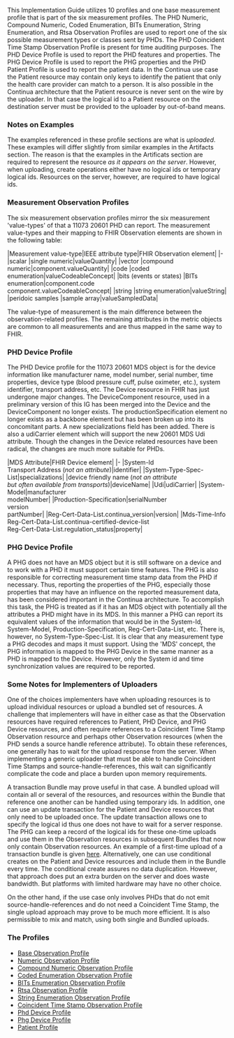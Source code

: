 <style>table, th, td {
border: 1px solid black;
border-collapse:collapse;
padding: 6px;}</style>

This Implementation Guide utilizes 10 profiles and one base measurement profile that is part of the six measurement profiles. The PHD Numeric, Compound Numeric, Coded Enumeration, BITs Enumeration, String Enumeration, and Rtsa Observation Profiles are used to report one of the six possible measurement types or classes sent by PHDs. The PHD Coincident Time Stamp Observation Profile is present for time auditing purposes. The PHD Device Profile is used to report the PHD features and properties. The PHG Device Profile is used to report the PHG properties and the PHD Patient Profile is used to report the patient data. In the Continua use case the Patient resource may contain only keys to identify the patient that only the health care provider can match to a person. It is also possible in the Continua architecture that the Patient resource is never sent on the wire by the uploader. In that case the logical id to a Patient resource on the destination server must be provided to the uploader by out-of-band means.

### Notes on Examples
The examples referenced in these profile sections are what is *uploaded*. These examples will differ slightly from similar examples in the Artifacts section. The reason is that the examples in the Artificats section are required to represent the resource *as it appears on the server*. However, when uploading, create operations either have no logical ids or temporary logical ids. Resources on the server, however, are required to have logical ids. 

### Measurement Observation Profiles
The six measurement observation profiles mirror the six measurement 'value-types' of that a 11073 20601 PHD can report. The measurement value-types and their mapping to FHIR Observation elements are shown in the following table:

|Measurement value-type|IEEE attribute type|FHIR Observation element|
|-
|scalar |single numeric|valueQuantity|
|vector |compound numeric|component.valueQuantity|
|code |coded enumeration|valueCodeableConcept|
|bits (events or states) |BITs enumeration|component.code<br/>component.valueCodeableConcept|
|string |string enumeration|valueString|
|peridoic samples |sample array|valueSampledData|

The value-type of measurement is the main difference between the observation-related profiles. The remaining attributes in the metric objects are common to all measurements and are thus mapped in the same way to FHIR.

### PHD Device Profile
The PHD Device profile for the 11073 20601 MDS object is for the device information like manufacturer name, model number, serial number, time properties, device type (blood pressure cuff, pulse oximeter, etc.), system identifier, transport address, etc. The Device resource in FHIR has just undergone major changes. The DeviceComponent resource, used in a preliminary version of this IG has been merged into the Device and the DeviceComponent no longer exists. The productionSpecification element no longer exists as a backbone element but has been broken up into its concomitant parts. A new specializations field has been added. There is also a udiCarrier element which will support the new 20601 MDS Udi attribute. Though the changes in the Device related resources have been radical, the changes are much more suitable for PHDs.

|MDS Attribute|FHIR Device element|
|-
|System-Id<br/>Transport Address (*not an attribute*)|identifier|
|System-Type-Spec-List|specializations|
|device friendly name (*not an attribute <br>but often available from transports*)|deviceName|
|Udi|udiCarrier|
|System-Model|manufacturer<br>modelNumber|
|Production-Specification|serialNumber<br>version<br>partNumber|
|Reg-Cert-Data-List.continua_version|version|
|Mds-Time-Info<br/>Reg-Cert-Data-List.continua-certified-device-list<br/>Reg-Cert-Data-List.regulation_status|property|

### PHG Device Profile
A PHG does not have an MDS object but it is still software on a device and to work with a PHD it must support certain time features. The PHG is also responsible for correcting measurement time stamp data from the PHD if necessary. Thus, reporting the properties of the PHG, especially those properties that may have an influence on the reported measurement data, has been considered important in the Continua architecture. To accomplish this task, the PHG is treated as if it has an MDS object with potentially all the attributes a PHD might have in its MDS. In this manner a PHG can report its equivalent values of the information that would be in the System-Id, System-Model, Production-Specification, Reg-Cert-Data-List, etc. There is, however, no System-Type-Spec-List. It is clear that any measurement type a PHG decodes and maps it must support. Using the 'MDS' concept, the PHG information is mapped to the PHG Device in the same manner as a PHD is mapped to the Device. However, only the System id and time synchronization values are required to be reported.

### Some Notes for Implementers of Uploaders
One of the choices implementers have when uploading resources is to upload individual resources or upload a bundled set of resources. A challenge that implementers will have in either case as that the Observation resources have required references to Patient, PHD Device, and PHG Device resources, and often require references to a Coincident Time Stamp Observation resource and perhaps other Observation resources (when the PHD sends a source handle reference attribute). To obtain these references, one generally has to wait for the upload response from the server. When implementing a generic uploader that must be able to handle Coincident Time Stamps and source-handle-references, this wait can significantly complicate the code and place a burden upon memory requirements.

A transaction Bundle may prove useful in that case. A bundled upload will contain all or several of the resources, and resources within the Bundle that reference one another can be handled using temporary ids. In addition, one can use an update transaction for the Patient and Device resources that only need to be uploaded once. The update transaction allows one to specify the logical id thus one does not have to wait for a server response. The PHG can keep a record of the logical ids for these one-time uploads and use them in the Observation resources in subsequent Bundles that now only contain Observation resources. An example of a first-time upload of a transaction bundle is given [here](bundleExample.html). Alternatively, one can use conditional creates on the Patient and Device resources and include them in the Bundle every time. The conditional create assures no data duplication. However, that approach does put an extra burden on the server and does waste bandwidth. But platforms with limited hardware may have no other choice.

On the other hand, if the use case only involves PHDs that do not emit source-handle-references and do not need a Coincident Time Stamp, the single upload approach may prove to be much more efficient. It is also permissible to mix and match, using both single and Bundled uploads.

### The Profiles

 - [Base Observation Profile](BaseObservationProfile.html)
 - [Numeric Observation Profile](NumericObservationProfile.html)
 - [Compound Numeric Observation Profile](CompoundNumericObservationProfile.html)
 - [Coded Enumeration Observation Profile](CodedEnumerationObservationProfile.html)
 - [BITs Enumeration Observation Profile](BITsEnumerationObservationProfile.html)
 - [Rtsa Observation Profile](RtsaObservationProfile.html)
 - [String Enumeration Observation Profile](StringEnumerationObservationProfile.html)
 - [Coincident Time Stamp Observation Profile](CoincidentTimeStampObservationProfile.html)
 - [Phd Device Profile](PhdDeviceProfile.html)
 - [Phg Device Profile](PhgDeviceProfile.html)
 - [Patient Profile](PhdPatientProfile.html)




 
